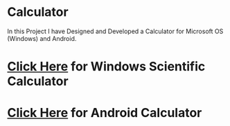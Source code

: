 # Calculator
In this Project I have Designed and Developed a Calculator for Microsoft OS (Windows) and Android.

# <a href="https://github.com/AbdurRahmanG/ScientificCalculatorForWindows" target="_blank">Click Here</a> for Windows Scientific Calculator


# <a href="https://github.com/AbdurRahmanG/ScientificCalculatorForAndroid" target="_blank">Click Here</a> for Android Calculator
